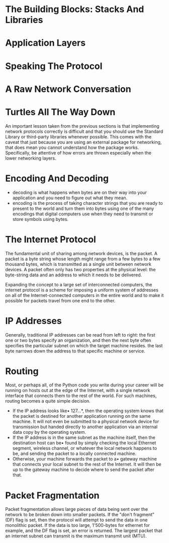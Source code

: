 # The Building Blocks: Stacks And Libraries

# Application Layers

# Speaking The Protocol

# A Raw Network Conversation

# Turtles All The Way Down
An important lesson taken from the previous sections is that implementing network protocols correctly is difficult and
that you should use the Standard Library or third-party libraries whenever possible. This comes with the caveat that
just because you are using an external package for networking, that does mean you cannot understand how the package
works. Specifically, be attentive of how errors are thrown especially when the lower networking layers.

# Encoding And Decoding
- decoding is what happens when bytes are on their way into your application and you need to figure out what they mean.
- encoding is the process of taking character strings that you are ready to present to the world and turn them into
  bytes using one of the many encodings that digital computers use when they need to transmit or store symbols using
  bytes.

# The Internet Protocol
The fundamental unit of sharing among network devices, is the packet. A packet is a byte string whose length might range
from a few bytes to a few thousand bytes, which is transmitted as a single unit between network devices. A packet often
only has two properties at the physical level: the byte-string data and an address to which it needs to be delivered.

Expanding the concept to a large set of interconnected computers, the internet protocol is a scheme for imposing a
uniform system of addresses on all of the Internet-connected computers in the entire world and to make it possible for
packets travel from one end to the other.

# IP Addresses
Generally, traditional IP addresses can be read from left to right: the first one or two bytes specify an organization,
and then the next byte often specifies the particular subnet on which the target machine resides. the last byte narrows
down the address to that specific machine or service.

# Routing
Most, or perhaps all, of the Python code you write during your career will be running on hosts out at the edge of the
Internet, with a single network interface that connects them to the rest of the world. For such machines, routing
becomes a quite simple decision.

- If the IP address looks like• 127.*.*.*, then the operating system knows that the packet is destined for another
application running on the same machine. It will not even be submitted to a physical network device for transmission but
handed directly to another application via an internal data copy by the operating system.
- If the IP address is in the same subnet as the machine itself, then the destination host can be• found by simply
checking the local Ethernet segment, wireless channel, or whatever the local network happens to be, and sending the
packet to a locally connected machine.
- Otherwise, your machine forwards the packet to a• gateway machine that connects your local subnet to the rest of the
Internet. It will then be up to the gateway machine to decide where to send the packet after that.

# Packet Fragmentation
Packet fragmentation allows large pieces of data being sent over the network to be broken down into smaller packets. If
the "don't fragment" (DF) flag is set, then the protocol will attempt to send the data in one monolithic packet. If the
data is too large, 1'500-bytes for ethernet for example, and the DF flag is set, an error is returned. The largest
packet that an internet subnet can transmit is the maximum transmit unit (MTU).
